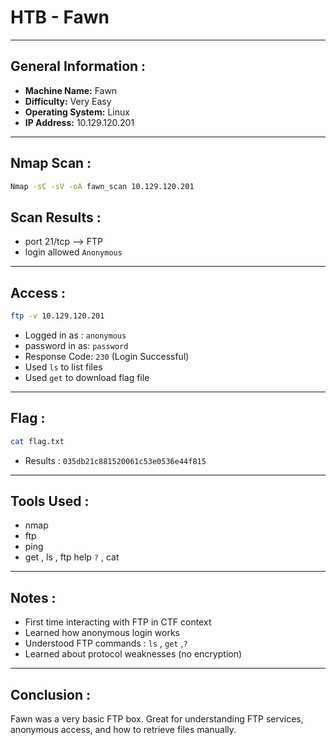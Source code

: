 # HTB - Fawn
---
## General Information :
- **Machine Name:** Fawn
- **Difficulty:** Very Easy
- **Operating System:** Linux 
- **IP Address:** 10.129.120.201
---
## Nmap Scan : 
```bash
Nmap -sC -sV -oA fawn_scan 10.129.120.201
```
## Scan Results :
- port 21/tcp --> FTP
- login allowed ``Anonymous``
---
## Access : 
```bash
ftp -v 10.129.120.201
```
- Logged in as : ``anonymous``
- password in as: ``password``
- Response Code: ``230`` (Login Successful)
- Used ``ls`` to list files
- Used ``get`` to download flag file
---
## Flag :
```bash
cat flag.txt
```
- Results : ``035db21c881520061c53e0536e44f815``
---
## Tools Used :
- nmap
- ftp 
- ping
- get , ls , ftp help ``?`` , cat
---
## Notes :
- First time interacting with FTP in CTF context
- Learned how anonymous login works
- Understood FTP commands : ``ls`` , ``get`` ,``?``
- Learned about protocol weaknesses (no encryption)
---
## Conclusion :
Fawn was a very basic FTP box. Great for understanding FTP services, anonymous access, and how to retrieve files manually.